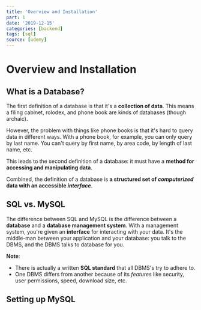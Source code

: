 ```yaml
---
title: 'Overview and Installation'
part: 1
date: '2019-12-15'
categories: [backend]
tags: [sql]
source: [udemy]
---
```


# Overview and Installation

## What is a Database?

The first definition of a database is that it's a **collection of data**. This means a filing cabinet, rolodex, and phone book are kinds of databases (though archaic).

However, the problem with things like phone books is that it's hard to query data in different ways. With a phone book, for example, you can only query by last name. You can't query by first name, by area code, by length of last name, etc.

This leads to the second definition of a database: it must have a **method for accessing and manipulating data**. 

Combined, the definition of a database is **a structured set of *computerized* data with an accessible *interface***.

## SQL vs. MySQL

The difference between SQL and MySQL is the difference between a **database** and a **database management system**. With a management system, you're given an **interface** for interacting with your data. It's the middle-man between your application and your database: you talk to the DBMS, and the DBMS talks to database for you.

**Note**:
* There is actually a written **SQL standard** that all DBMS's try to adhere to.
* One DBMS differs from another because of its *features* like security, user permissions, speed, download size, etc.

## Setting up MySQL